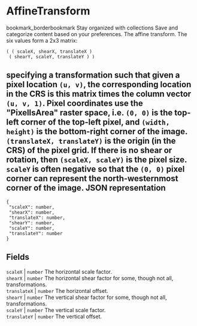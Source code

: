  
#  AffineTransform
bookmark_borderbookmark Stay organized with collections  Save and categorize content based on your preferences.
The affine transform. The six values form a 2x3 matrix:
```
( ( scaleX, shearX, translateX )
 ( shearY, scaleY, translateY ) )

```

specifying a transformation such that given a pixel location `(u, v)`, the corresponding location in the CRS is this matrix times the column vector `(u, v, 1)`. Pixel coordinates use the "PixelIsArea" raster space, i.e. `(0, 0)` is the top-left corner of the top-left pixel, and `(width, height)` is the bottom-right corner of the image. `(translateX, translateY)` is the origin (in the CRS) of the pixel grid. If there is no shear or rotation, then `(scaleX, scaleY)` is the pixel size. `scaleY` is often negative so that the `(0, 0)` pixel corner can represent the north-westernmost corner of the image.
JSON representation  
---  
```
{
 "scaleX": number,
 "shearX": number,
 "translateX": number,
 "shearY": number,
 "scaleY": number,
 "translateY": number
}
```
  
Fields  
---  
`scaleX` |  `number` The horizontal scale factor.  
`shearX` |  `number` The horizontal shear factor for some, though not all, transformations.  
`translateX` |  `number` The horizontal offset.  
`shearY` |  `number` The vertical shear factor for some, though not all, transformations.  
`scaleY` |  `number` The vertical scale factor.  
`translateY` |  `number` The vertical offset.  
